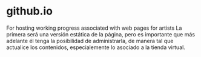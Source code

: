 # github.io
For hosting working progress associated with web pages for artists
La primera será una versión estática de la página, pero es importante que más adelante él tenga la posibilidad de administrarla, de manera tal que actualice los contenidos, 
especialemente lo asociado a la tienda virtual.
